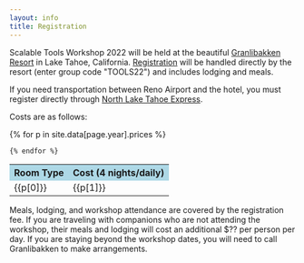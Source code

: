 ```yaml
---
layout: info
title: Registration
---
```

Scalable Tools Workshop 2022 will be held at the
beautiful <a href="http://www.granlibakken.com">Granlibakken Resort</a> in Lake Tahoe, 
California. [Registration](https://www.secure.granlibakken.net/conference/) will 
be handled directly by the resort (enter group code "TOOLS22") and includes lodging and meals.

If you need transportation between Reno Airport and the hotel, you must register directly
through [North Lake Tahoe Express](https://www.northlaketahoeexpress.com/).

<p>
Costs are as follows:

<p>
<table class="prices">
    <tr>
        <th bgcolor="lightblue">Room Type</th>
        <th bgcolor="lightblue">Cost (4 nights/daily)</th>
    </tr>
    {% for p in site.data[page.year].prices %}
    <tr>
        <td>{{p[0]}}</td><td>{{p[1]}}</td>
    </tr>

    {% endfor %}
</table>

</p>
</p>

<p>
Meals, lodging, and workshop attendance are covered by the registration fee.
If you are traveling with companions who are not attending the workshop,
their meals and lodging will cost an additional $?? per person per day.
If you are staying beyond the workshop dates, you will need to call Granlibakken
to make arrangements.
</p>
